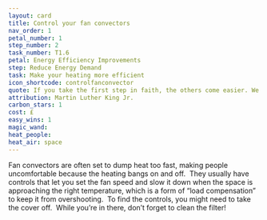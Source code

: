```yaml
---
layout: card
title: Control your fan convectors
nav_order: 1
petal_number: 1
step_number: 2
task_number: T1.6
petal: Energy Efficiency Improvements
step: Reduce Energy Demand
task: Make your heating more efficient
icon_shortcode: controlfanconvector
quote: If you take the first step in faith, the others come easier. We walk by faith and not by sight.
attribution: Martin Luther King Jr.  
carbon_stars: 1
cost: £
easy_wins: 1
magic_wand: 
heat_people: 
heat_air: space
---
```


<p>Fan convectors are often set to dump heat too fast, making people uncomfortable because the heating bangs on and off.  They usually have controls that let you set the fan speed and slow it down when the space is approaching the right temperature, which is a form of “load compensation” to keep it from overshooting.  To find the controls, you might need to take the cover off.  While you’re in there, don’t forget to clean the filter!  </p> 
